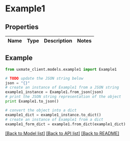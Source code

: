 # Example1


## Properties
Name | Type | Description | Notes
------------ | ------------- | ------------- | -------------

## Example

```python
from uxmate_client.models.example1 import Example1

# TODO update the JSON string below
json = "{}"
# create an instance of Example1 from a JSON string
example1_instance = Example1.from_json(json)
# print the JSON string representation of the object
print Example1.to_json()

# convert the object into a dict
example1_dict = example1_instance.to_dict()
# create an instance of Example1 from a dict
example1_form_dict = example1.from_dict(example1_dict)
```
[[Back to Model list]](../README.md#documentation-for-models) [[Back to API list]](../README.md#documentation-for-api-endpoints) [[Back to README]](../README.md)


